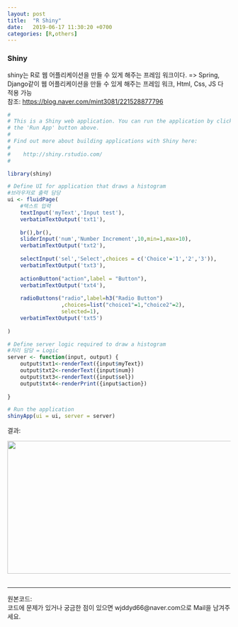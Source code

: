 ```yaml
---
layout: post
title:  "R Shiny"
date:   2019-06-17 11:30:20 +0700
categories: [R,others]
---
```


###  Shiny
shiny는 R로 웹 어플리케이션을 만들 수 있게 해주는 프레임 워크이다. => Spring, Django같이 웹 어플리케이션을 만들 수 있게 해주는 프레임 워크, Html, Css, JS 다 적용 가능  
참조: <https://blog.naver.com/mint3081/221528877796>

```R
#
# This is a Shiny web application. You can run the application by clicking
# the 'Run App' button above.
#
# Find out more about building applications with Shiny here:
#
#    http://shiny.rstudio.com/
#

library(shiny)

# Define UI for application that draws a histogram
#브라우저로 출력 담당
ui <- fluidPage(
    #텍스트 입력
    textInput('myText','Input test'),
    verbatimTextOutput('txt1'),
    
    br(),br(),
    sliderInput('num','Number Increment',10,min=1,max=10),
    verbatimTextOutput('txt2'),
    
    selectInput('sel','Select',choices = c('Choice'='1','2','3')),
    verbatimTextOutput('txt3'),
    
    actionButton("action",label = "Button"),
    verbatimTextOutput('txt4'),
    
    radioButtons("radio",label=h3("Radio Button")
                 ,choices=list("choice1"=1,"choice2"=2),
                 selected=1),
    verbatimTextOutput('txt5')
    
)

# Define server logic required to draw a histogram
#처리 담당 = Logic
server <- function(input, output) {
    output$txt1<-renderText({input$myText})
    output$txt2<-renderText({input$num})
    output$txt3<-renderText({input$sel})
    output$txt4<-renderPrint({input$action})
    
}

# Run the application 
shinyApp(ui = ui, server = server)

```

결과:
<div><img src="https://raw.githubusercontent.com/wjddyd66/wjddyd66.github.io/master/static/img/R/Shiny1.PNG" height="300" width="600" /></div><br>
<hr>
원본코드: <https://github.com/wjddyd66/R/tree/master/Shiny><br>
코드에 문제가 있거나 궁금한 점이 있으면 wjddyd66@naver.com으로  Mail을 남겨주세요.
